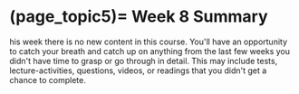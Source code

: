 (page_topic5)=
Week 8 Summary
=======================

his week there is no new content in this course.
You'll have an opportunity to catch your breath and catch up on anything from the last few weeks you didn't have time to grasp or go through in detail.
This may include tests, lecture-activities, questions, videos, or readings that you didn't get a chance to complete.